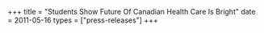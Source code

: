 +++
title = "Students Show Future Of Canadian Health Care Is Bright"
date = 2011-05-16
types = ["press-releases"]
+++
